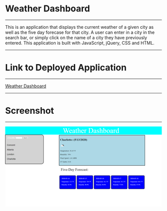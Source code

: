 # Weather Dashboard
****
This is an application that displays the current weather of a given city as well as the five day forecase for that city. A user can enter in a city in the search bar, or simply click on the name of a city they have previously entered. This application is built with JavaScript, jQuery, CSS and HTML.
****
# Link to Deployed Application
****
<a href="https://graysondeese.github.io/WeatherDashboard/"> Weather Dashboard </a>
****
# Screenshot
****
<img src="Assets/pictures/Screenshot.PNG">

